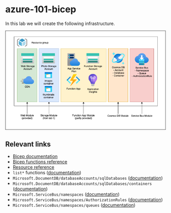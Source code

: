 # azure-101-bicep

In this lab we will create the following infrastructure.

![architecture](./assets/lab-architecture.png)

## Relevant links

- [Bicep documentation](https://docs.microsoft.com/azure/azure-resource-manager/bicep/)
- [Bicep functions reference](https://docs.microsoft.com/azure/azure-resource-manager/bicep/bicep-functions)
- [Resource reference](https://docs.microsoft.com/azure/templates/)
- `list*` functions ([documentation](https://docs.microsoft.com/azure/azure-resource-manager/bicep/bicep-functions-resource#list))
- `Microsoft.DocumentDB/databaseAccounts/sqlDatabases` ([documentation](https://docs.microsoft.com/azure/templates/microsoft.documentdb/databaseaccounts/sqldatabases?tabs=bicep))
- `Microsoft.DocumentDB/databaseAccounts/sqlDatabases/containers` ([documentation](https://docs.microsoft.com/azure/templates/microsoft.documentdb/databaseaccounts/sqldatabases/containers?tabs=bicep))
- `Microsoft.ServiceBus/namespaces` ([documentation](https://docs.microsoft.com/azure/templates/microsoft.servicebus/namespaces?tabs=bicep))
- `Microsoft.ServiceBus/namespaces/AuthorizationRules` ([documentation](https://docs.microsoft.com/azure/templates/microsoft.servicebus/namespaces/authorizationrules?tabs=bicep))
- `Microsoft.ServiceBus/namespaces/queues` ([documentation](https://docs.microsoft.com/azure/templates/microsoft.servicebus/namespaces/queues?tabs=bicep))